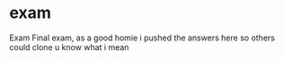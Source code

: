 # exam
Exam
Final exam, as a good homie i pushed the answers here so others could clone u know what i mean
